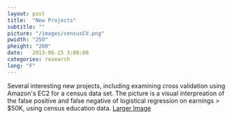 ```yaml
---
layout: post
title:  "New Projects"
subtitle: ""
picture: "/images/censusCV.png"
pwidth: "250"
pheight: "200"
date:   2013-06-15 3:00:00
categories: research
long: "F"
---
```


Several interesting new projects, including examining cross validation using Amazon's EC2 for a census data set. The picture is a visual interpreation of the false positive and false negative of logistical regression on earnings > $50K, using census education data. <a href="/images/censusCV.png"> Larger Image </a> 
